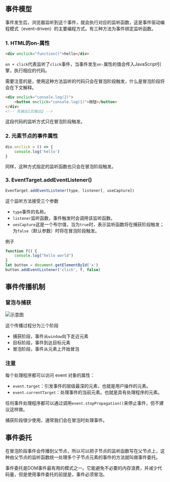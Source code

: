 ## 事件模型
事件发生后，浏览器监听到这个事件，就会执行对应的监听函数，这是事件驱动编程模式（event-driven）的主要编程方式。有三种方法为事件绑定监听函数。
### 1. HTML的on-属性
```html
<div onclick="function()">hello</div>
```
```on + click```代表监听了```click```事件，当事件发生```on-```属性的值会传入JavaScript引擎，执行相应的代码。

需要注意的是，使用这种方法监听的代码只会在冒泡阶段触发，什么是冒泡阶段将会在下文解释。
```html
<div onclick="console.log(2)">
    <button onclick="console.log(1)">按钮</button>
</div>
<!-- 先输出1后输出2 -->
```
这段代码的监听方式只在冒泡阶段触发。

### 2. 元素节点的事件属性
```javascript
div.onclick = () => {
    console.log('hello')
}
```
同样，这种方式指定的监听函数也只会在冒泡阶段触发。
### 3. EventTarget.addEventListener()
```javascript
EvenTarget.addEventListener(type, listener[, useCapture])
```
这个监听方法接受三个参数
* ```type```事件的名称。
* ```listener```监听函数，事件触发时会调用该监听函数。
* ```uesCapture```这是一个布尔值，当为```true```时，表示监听函数将在捕获阶段触发；为```false```（默认参数）时将在冒泡阶段触发。

例子
```javascript
function f() {
    console.log("hello world")
}
let button = document.getElementById('x')
button.addEventListener('click', f, false)
```

## 事件传播机制
### 冒泡与捕获
![示意图](img/demo.png)

这个传播过程分为三个阶段
* 捕获阶段，事件从```window```向下走近元素
* 目标阶段，事件到达目标元素
* 冒泡阶段，事件从元素上开始冒泡

### 注意
每个处理程序都可以访问 event 对象的属性：
* ```event.target```：引发事件的层级最深的元素，也就是用户操作的元素。
* ```event.currentTarget```：处理事件的当前元素。也就是具有处理程序的元素。

任何事件处理程序都可以通过调用```event.stopPropagation()```来停止事件，但不建议这样做。

捕获阶段很少使用，通常我们会在冒泡时处理事件。

## 事件委托
在冒泡阶段事件会传播到父节点，所以可以把子节点的监听函数写在父节点上，这种由父节点的监听函数统一处理多个子节点元素的事件的方法就叫做事件委托。

事件委托是DOM事件最有用的模式之一。它能避免不必要的内存浪费，并减少代码量，但是使用事件委托的前提是，事件必须冒泡。